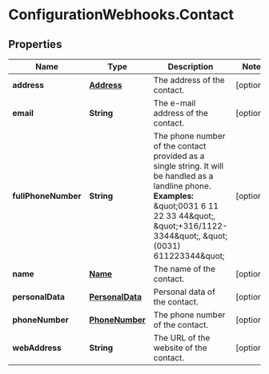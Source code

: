 # ConfigurationWebhooks.Contact

## Properties

Name | Type | Description | Notes
------------ | ------------- | ------------- | -------------
**address** | [**Address**](Address.md) | The address of the contact. | [optional] 
**email** | **String** | The e-mail address of the contact. | [optional] 
**fullPhoneNumber** | **String** | The phone number of the contact provided as a single string.  It will be handled as a landline phone. **Examples:** \&quot;0031 6 11 22 33 44\&quot;, \&quot;+316/1122-3344\&quot;, \&quot;(0031) 611223344\&quot; | [optional] 
**name** | [**Name**](Name.md) | The name of the contact. | [optional] 
**personalData** | [**PersonalData**](PersonalData.md) | Personal data of the contact. | [optional] 
**phoneNumber** | [**PhoneNumber**](PhoneNumber.md) | The phone number of the contact. | [optional] 
**webAddress** | **String** | The URL of the website of the contact. | [optional] 


